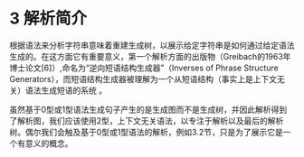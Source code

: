# 3 解析简介

根据语法来分析字符串意味着重建生成树，以展示给定字符串是如何通过给定语法生成的。在这方面它有重要意义，第一个解析方面的出版物（Greibach的1963年博士论文[6]）,命名为“逆向短语结构生成器”（Inverses of Phrase Structure Generators），而短语结构生成器被理解为一个从短语结构（事实上是上下文无关）语法生成短语的系统 。

虽然基于0型或1型语法生成句子产生的是生成图而不是生成树，并因此解析得到了解析图，我们应该使用2型，上下文无关语法，以专注于解析以及最后的解析树。偶尔我们会触及基于0型或1型语法的解析，例如3.2节，只是为了展示它是一个有意义的概念。